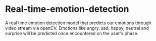 # Real-time-emotion-detection
A real time emotion detection model that predicts our emotions through video stream via openCV. Emotions like angry, sad, happy, neutral and surprise will be predicted once encountered on the user's phase.
